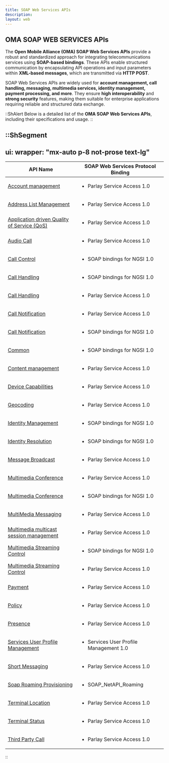 ```yaml
---
title: SOAP Web Services APIs
description:
layout: web
---
```

## OMA SOAP WEB SERVICES APIs

The **Open Mobile Alliance (OMA) SOAP Web Services APIs** provide a robust and standardized approach for integrating telecommunications services using **SOAP-based bindings**. These APIs enable structured communication by encapsulating API operations and input parameters within **XML-based messages**, which are transmitted via **HTTP POST**.

SOAP Web Services APIs are widely used for **account management, call handling, messaging, multimedia services, identity management, payment processing, and more**. They ensure **high interoperability** and **strong security** features, making them suitable for enterprise applications requiring reliable and structured data exchange.

::ShAlert
Below is a detailed list of the **OMA SOAP Web Services APIs**, including their specifications and usage.
::

::ShSegment
---
ui:
  wrapper: "mx-auto p-8 not-prose text-lg"
---
<table id="publicdocuments-table" class="table-fixed">
  <thead>
    <tr>
      <th>API Name</th>
      <th>SOAP Web Services Protocol Binding</th>
    </tr>
  </thead>
  <tbody>
    <tr>
      <td>
        <a target="_blank" href="http://www.openmobilealliance.org/release/PSA/">Account management</a>
      </td>
      <td>
        <ul>
          <li>
            <p>
              Parlay Service Access 1.0
            </p>
          </li>
        </ul>
      </td>
    </tr>
    <tr>
      <td>
        <a target="_blank" href="http://www.openmobilealliance.org/release/PSA/">Address List Management </a>
      </td>
      <td>
        <ul>
          <li>
            <p>
              Parlay Service Access 1.0
            </p>
          </li>
        </ul>
      </td>
    </tr>
    <tr>
      <td>
        <a target="_blank" href="http://www.openmobilealliance.org/release/PSA/">Application driven Quality of Service
          (QoS)</a>
      </td>
      <td>
        <ul>
          <li>
            <p>
              Parlay Service Access 1.0
            </p>
          </li>
        </ul>
      </td>
    </tr>
    <tr>
      <td>
        <a target="_blank" href="http://www.openmobilealliance.org/release/PSA/">Audio Call</a>
      </td>
      <td>
        <ul>
          <li>
            <p>
              Parlay Service Access 1.0
            </p>
          </li>
        </ul>
      </td>
    </tr>
    <tr>
      <td>
        <a target="_blank" href="http://www.openmobilealliance.org/release/NGSI_S/">Call Control</a>
      </td>
      <td>
        <ul>
          <li>
            <p>
              SOAP bindings for NGSI 1.0
            </p>
          </li>
        </ul>
      </td>
    </tr>
    <tr>
      <td>
        <a target="_blank" href="http://www.openmobilealliance.org/release/NGSI_S/">Call Handling</a>
      </td>
      <td>
        <ul>
          <li>
            <p>
              SOAP bindings for NGSI 1.0
            </p>
          </li>
        </ul>
      </td>
    </tr>
    <tr>
      <td>
        <a target="_blank" href="http://www.openmobilealliance.org/release/PSA/">Call Handling</a>
      </td>
      <td>
        <ul>
          <li>
            <p>
              Parlay Service Access 1.0
            </p>
          </li>
        </ul>
      </td>
    </tr>
    <tr>
      <td>
        <a target="_blank" href="http://www.openmobilealliance.org/release/PSA/">Call Notification</a>
      </td>
      <td>
        <ul>
          <li>
            <p>
              Parlay Service Access 1.0
            </p>
          </li>
        </ul>
      </td>
    </tr>
    <tr>
      <td>
        <a target="_blank" href="http://www.openmobilealliance.org/release/NGSI_S/">Call Notification</a>
      </td>
      <td>
        <ul>
          <li>
            <p>
              SOAP bindings for NGSI 1.0
            </p>
          </li>
        </ul>
      </td>
    </tr>
    <tr>
      <td>
        <a target="_blank" href="http://www.openmobilealliance.org/release/NGSI_S/">Common</a>
      </td>
      <td>
        <ul>
          <li>
            <p>
              SOAP bindings for NGSI 1.0
            </p>
          </li>
        </ul>
      </td>
    </tr>
    <tr>
      <td>
        <a target="_blank" href="http://www.openmobilealliance.org/release/PSA/">Content management</a>
        </a>
      </td>
      <td>
        <ul>
          <li>
            <p>
              Parlay Service Access 1.0
            </p>
          </li>
        </ul>
      </td>
    </tr>
    <tr>
      <td>
        <a target="_blank" href="http://www.openmobilealliance.org/release/PSA/">Device Capabilities</a>
        </a>
      </td>
      <td>
        <ul>
          <li>
            <p>
              Parlay Service Access 1.0
            </p>
          </li>
        </ul>
      </td>
    </tr>
    <tr>
      <td>
        <a target="_blank" href="http://www.openmobilealliance.org/release/PSA/">Geocoding</a>
        </a>
      </td>
      <td>
        <ul>
          <li>
            <p>
              Parlay Service Access 1.0
            </p>
          </li>
        </ul>
      </td>
    </tr>
    <tr>
      <td>
        <a target="_blank" href="http://www.openmobilealliance.org/release/NGSI_S/">Identity Management</a>
        </a>
      </td>
      <td>
        <ul>
          <li>
            <p>
              SOAP bindings for NGSI 1.0
            </p>
          </li>
        </ul>
      </td>
    </tr>
    <tr>
      <td>
        <a target="_blank" href="http://www.openmobilealliance.org/release/NGSI_S/">Identity Resolution</a>
        </a>
      </td>
      <td>
        <ul>
          <li>
            <p>
              SOAP bindings for NGSI 1.0
            </p>
          </li>
        </ul>
      </td>
    </tr>
    <tr>
      <td>
        <a target="_blank" href="http://www.openmobilealliance.org/release/PSA/">Message Broadcast</a>
        </a>
      </td>
      <td>
        <ul>
          <li>
            <p>
              Parlay Service Access 1.0
            </p>
          </li>
        </ul>
      </td>
    </tr>
    <tr>
      <td>
        <a target="_blank" href="http://www.openmobilealliance.org/release/PSA/">Multimedia Conference</a>
        </a>
      </td>
      <td>
        <ul>
          <li>
            <p>
              Parlay Service Access 1.0
            </p>
          </li>
        </ul>
      </td>
    </tr>
    <tr>
      <td>
        <a target="_blank" href="http://www.openmobilealliance.org/release/NGSI_S/">Multimedia Conference</a>
        </a>
      </td>
      <td>
        <ul>
          <li>
            <p>
              SOAP bindings for NGSI 1.0
            </p>
          </li>
        </ul>
      </td>
    </tr>
    <tr>
      <td>
        <a target="_blank" href="http://www.openmobilealliance.org/release/PSA/">MultiMedia Messaging</a>
      </td>
      <td>
        <ul>
          <li>
            <p>
              Parlay Service Access 1.0
            </p>
          </li>
        </ul>
      </td>
    </tr>
    <tr>
      <td>
        <a target="_blank" href="http://www.openmobilealliance.org/release/PSA/">Multimedia multicast session management</a>
      </td>
      <td>
        <ul>
          <li>
            <p>
              Parlay Service Access 1.0
            </p>
          </li>
        </ul>
      </td>
    </tr>
    <tr>
      <td>
        <a target="_blank" href="http://www.openmobilealliance.org/release/NGSI_S/">Multimedia Streaming Control</a>
        </td>
      <td>
        <ul>
          <li>
            <p>
              SOAP bindings for NGSI 1.0
            </p>
          </li>
        </ul>
      </td>
    </tr>
    <tr>
      <td>
        <a target="_blank" href="http://www.openmobilealliance.org/release/PSA/">Multimedia Streaming Control</a>
      </td>
      <td>
        <ul>
          <li>
            <p>
              Parlay Service Access 1.0
            </p>
          </li>
        </ul>
      </td>
    </tr>
    <tr>
      <td>
        <a target="_blank" href="http://www.openmobilealliance.org/release/PSA/">Payment</a>
      </td>
      <td>
        <ul>
          <li>
            <p>
              Parlay Service Access 1.0
            </p>
          </li>
        </ul>
      </td>
    </tr>
    <tr>
      <td>
        <a target="_blank" href="http://www.openmobilealliance.org/release/PSA/">Policy</a>
      </td>
      <td>
        <ul>
          <li>
            <p>
              Parlay Service Access 1.0
            </p>
          </li>
        </ul>
      </td>
    </tr>
    <tr>
      <td>
        <a target="_blank" href="http://www.openmobilealliance.org/release/PSA/">Presence</a>
      </td>
      <td>
        <ul>
          <li>
            <p>
              Parlay Service Access 1.0
            </p>
          </li>
        </ul>
      </td>
    </tr>
    <tr>
      <td>
        <a target="_blank" href="http://www.openmobilealliance.org/release/ServUserProf/">Services User Profile Management<a>
      </td>
      <td>
        <ul>
          <li>
            <p>
              Services User Profile Management 1.0
            </p>
          </li>
        </ul>
      </td>
    </tr>
    <tr>
      <td>
        <a target="_blank" href="http://www.openmobilealliance.org/release/PSA/">Short Messaging</a>
      </td>
      <td>
        <ul>
          <li>
            <p>
              Parlay Service Access 1.0
            </p>
          </li>
        </ul>
      </td>
    </tr>
    <tr>
      <td>
        <a target="_blank" href="http://www.openmobilealliance.org/release/SOAP_NetAPI_Roaming/">Soap Roaming Provisioning
        </a>
      </td>
      <td>
        <ul>
          <li>
            <p>
              SOAP_NetAPI_Roaming
            </p>
          </li>
        </ul>
      </td>
    </tr>
    <tr>
      <td>
        <a target="_blank" href="http://www.openmobilealliance.org/release/PSA/">
          Terminal Location</a>
      </td>
      <td>
        <ul>
          <li>
            <p>
              Parlay Service Access 1.0
            </p>
          </li>
        </ul>
      </td>
    </tr>
    <tr>
      <td>
        <a target="_blank" href="http://www.openmobilealliance.org/release/PSA/">
          Terminal Status</a>
      </td>
      <td>
        <ul>
          <li>
            <p>
              Parlay Service Access 1.0
            </p>
          </li>
        </ul>
      </td>
    </tr>
    <tr>
      <td>
        <a target="_blank" href="http://www.openmobilealliance.org/release/PSA/">
          Third Party Call</a>
      </td>
      <td>
        <ul>
          <li>
            <p>
              Parlay Service Access 1.0
            </p>
          </li>
        </ul>
      </td>
    </tr>
  </tbody>
</table>
::
